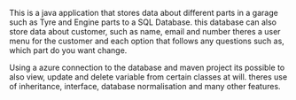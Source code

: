 This is a java application that stores data about different parts in a garage such as Tyre and Engine parts to a SQL Database. 
this database can also store data about customer, such as name, email and number
theres a user menu for the customer and each option that follows any questions such as, which part do you want change.

Using a azure connection to the database and maven project its possible to also view, update and delete variable from certain classes at will.
theres use of inheritance, interface, database normalisation and many other features. 

